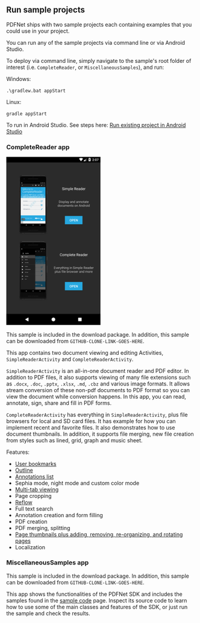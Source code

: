 ## Run sample projects

PDFNet ships with two sample projects each containing examples that you could use in your project.

You can run any of the sample projects via command line or via Android Studio.

To deploy via command line, simply navigate to the sample's root folder of interest (i.e. `CompleteReader`, or `MiscellaneousSamples`), and run:

Windows:
```shell
.\gradlew.bat appStart
```

Linux:
```shell
gradle appStart
```

To run in Android Studio. See steps here:
[Run existing project in Android Studio](/android/guides/faq/run-in-android-studio)

### CompleteReader app

<img alt='CompleteReader image' src='img/complete_reader_app.png' width='250' />

This sample is included in the download package.
In addition, this sample can be downloaded from `GITHUB-CLONE-LINK-GOES-HERE`.

This app contains two document viewing and editing Activities, `SimpleReaderActivity` and `CompleteReaderActivity`.

`SimpleReaderActivity` is an all-in-one document reader and PDF editor. In addition to PDF files, it also supports viewing of many file extensions such as `.docx`, `.doc`, `.pptx`, `.xlsx`, `.md`, `.cbz` and various image formats. It allows stream conversion of these non-pdf documents to PDF format so you can view the document while conversion happens. In this app, you can read, annotate, sign, share and fill in PDF forms.

`CompleteReaderActivity` has everything in `SimpleReaderActivity`, plus file browsers for local and SD card files. It has example for how you can implement recent and favorite files. It also demonstrates how to use document thumbnails. In addition, it supports file merging, new file creation from styles such as lined, grid, graph and music sheet.

Features:
- [User bookmarks](/android/guides/dialog/user_bookmarks)
- [Outline](/android/guides/dialog/outline)
- [Annotations list](/android/guides/dialog/annotations)
- Sephia mode, night mode and custom color mode
- [Multi-tab viewing](/android/guides/getting-started/using_fragment)
- Page cropping
- [Reflow](/android/guides/controls/reflow)
- Full text search
- Annotation creation and form filling
- PDF creation
- PDF merging, splitting
- [Page thumbnails plus adding, removing, re-organizing, and rotating pages](/android/guides/dialog/thumbnails_view)
- Localization

### MiscellaneousSamples app

This sample is included in the download package.
In addition, this sample can be downloaded from `GITHUB-CLONE-LINK-GOES-HERE`.

This app shows the functionalities of the PDFNet SDK and includes the samples found in the [sample code](http://www.pdftron.com/pdfnet/samplecode.html) page. Inspect its source code to learn how to use some of the main classes and features of the SDK, or just run the sample and check the results.
